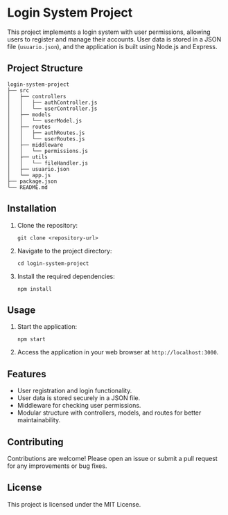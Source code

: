 # Login System Project

This project implements a login system with user permissions, allowing users to register and manage their accounts. User data is stored in a JSON file (`usuario.json`), and the application is built using Node.js and Express.

## Project Structure

```
login-system-project
├── src
│   ├── controllers
│   │   ├── authController.js
│   │   └── userController.js
│   ├── models
│   │   └── userModel.js
│   ├── routes
│   │   ├── authRoutes.js
│   │   └── userRoutes.js
│   ├── middleware
│   │   └── permissions.js
│   ├── utils
│   │   └── fileHandler.js
│   ├── usuario.json
│   └── app.js
├── package.json
└── README.md
```

## Installation

1. Clone the repository:
   ```
   git clone <repository-url>
   ```

2. Navigate to the project directory:
   ```
   cd login-system-project
   ```

3. Install the required dependencies:
   ```
   npm install
   ```

## Usage

1. Start the application:
   ```
   npm start
   ```

2. Access the application in your web browser at `http://localhost:3000`.

## Features

- User registration and login functionality.
- User data is stored securely in a JSON file.
- Middleware for checking user permissions.
- Modular structure with controllers, models, and routes for better maintainability.

## Contributing

Contributions are welcome! Please open an issue or submit a pull request for any improvements or bug fixes.

## License

This project is licensed under the MIT License.